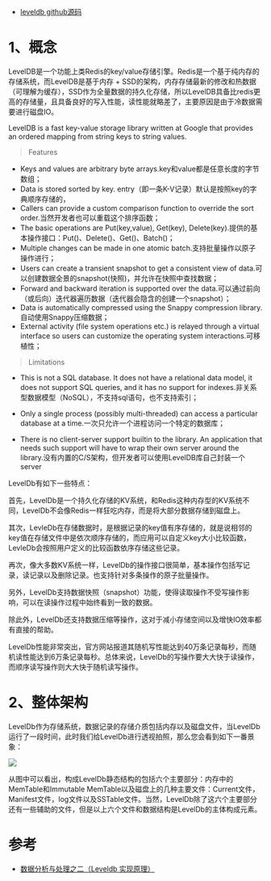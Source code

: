 

- [leveldb github源码](https://github.com/google/leveldb)



# 1、概念

LevelDB是一个功能上类Redis的key/value存储引擎。Redis是一个基于纯内存的存储系统，而LevelDB是基于内存 + SSD的架构，内存存储最新的修改和热数据（可理解为缓存），SSD作为全量数据的持久化存储，所以LevelDB具备比redis更高的存储量，且具备良好的写入性能，读性能就略差了，主要原因是由于冷数据需要进行磁盘IO。




LevelDB is a fast key-value storage library written at Google that provides an ordered mapping from string keys to string values.

> Features

- Keys and values are arbitrary byte arrays.key和value都是任意长度的字节数组；
- Data is stored sorted by key. entry（即一条K-V记录）默认是按照key的字典顺序存储的，
- Callers can provide a custom comparison function to override the sort order.当然开发者也可以重载这个排序函数；
- The basic operations are Put(key,value), Get(key), Delete(key).提供的基本操作接口：Put()、Delete()、Get()、Batch()；
- Multiple changes can be made in one atomic batch.支持批量操作以原子操作进行；
- Users can create a transient snapshot to get a consistent view of data.可以创建数据全景的snapshot(快照)，并允许在快照中查找数据；
- Forward and backward iteration is supported over the data.可以通过前向（或后向）迭代器遍历数据（迭代器会隐含的创建一个snapshot）；
- Data is automatically compressed using the Snappy compression library.自动使用Snappy压缩数据；
- External activity (file system operations etc.) is relayed through a virtual interface so users can customize the operating system interactions.可移植性；


> Limitations
- This is not a SQL database. It does not have a relational data model, it does not support SQL queries, and it has no support for indexes.非关系型数据模型（NoSQL），不支持sql语句，也不支持索引；

- Only a single process (possibly multi-threaded) can access a particular database at a time.一次只允许一个进程访问一个特定的数据库；

- There is no client-server support builtin to the library. An application that needs such support will have to wrap their own server around the library.没有内置的C/S架构，但开发者可以使用LevelDB库自己封装一个server


LevelDb有如下一些特点：

首先，LevelDb是一个持久化存储的KV系统，和Redis这种内存型的KV系统不同，LevelDb不会像Redis一样狂吃内存，而是将大部分数据存储到磁盘上。

其次，LevleDb在存储数据时，是根据记录的key值有序存储的，就是说相邻的key值在存储文件中是依次顺序存储的，而应用可以自定义key大小比较函数，LevleDb会按照用户定义的比较函数依序存储这些记录。

再次，像大多数KV系统一样，LevelDb的操作接口很简单，基本操作包括写记录，读记录以及删除记录。也支持针对多条操作的原子批量操作。

另外，LevelDb支持数据快照（snapshot）功能，使得读取操作不受写操作影响，可以在读操作过程中始终看到一致的数据。

除此外，LevelDb还支持数据压缩等操作，这对于减小存储空间以及增快IO效率都有直接的帮助。

LevelDb性能非常突出，官方网站报道其随机写性能达到40万条记录每秒，而随机读性能达到6万条记录每秒。总体来说，LevelDb的写操作要大大快于读操作，而顺序读写操作则大大快于随机读写操作。

# 2、整体架构

LevelDb作为存储系统，数据记录的存储介质包括内存以及磁盘文件，当LevelDb运行了一段时间，此时我们给LevelDb进行透视拍照，那么您会看到如下一番景象：

![](../../pic/2020-05-04-22-10-54.png)

从图中可以看出，构成LevelDb静态结构的包括六个主要部分：内存中的MemTable和Immutable MemTable以及磁盘上的几种主要文件：Current文件，Manifest文件，log文件以及SSTable文件。当然，LevelDb除了这六个主要部分还有一些辅助的文件，但是以上六个文件和数据结构是LevelDb的主体构成元素。





















# 参考

- [数据分析与处理之二（Leveldb 实现原理）](https://www.cnblogs.com/haippy/archive/2011/12/04/2276064.html)













